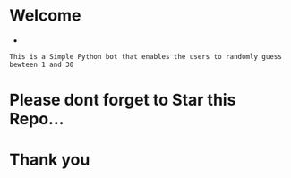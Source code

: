 # Welcome
- 
<!-- Hi 1-->
    This is a Simple Python bot that enables the users to randomly guess bewteen 1 and 30
# Please dont forget to Star this Repo...
# Thank you
